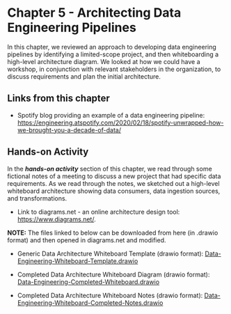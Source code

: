 # Chapter 5 - Architecting Data Engineering Pipelines

In this chapter, we reviewed an approach to developing data engineering pipelines by
identifying a limited-scope project, and then whiteboarding a high-level architecture
diagram. We looked at how we could have a workshop, in conjunction with relevant
stakeholders in the organization, to discuss requirements and plan the initial architecture.

## Links from this chapter

- Spotify blog providing an example of a data engineering pipeline: https://engineering.atspotify.com/2020/02/18/spotify-unwrapped-how-we-brought-you-a-decade-of-data/

## Hands-on Activity
In the ***hands-on activity*** section of this chapter, we read through some fictional notes of a meeting to discuss a new project that had specific data requirements. As we read through the notes, we sketched out a high-level whiteboard architecture showing data consumers, data ingestion sources, and transformations. 

- Link to diagrams.net - an online architecture design tool: https://www.diagrams.net/.  

**NOTE:** The files linked to below can be downloaded from here (in .drawio format) and then opened in diagrams.net and modified. 

- Generic Data Architecture Whiteboard Template (drawio format): [Data-Engineering-Whiteboard-Template.drawio](Data-Engineering-Whiteboard-Template.drawio)

- Completed Data Architecture Whiteboard Diagram (drawio format): [Data-Engineering-Completed-Whiteboard.drawio](Data-Engineering-Completed-Whiteboard.drawio)

- Completed Data Architecture Whiteboard Notes (drawio format): [Data-Engineering-Whiteboard-Completed-Notes.drawio](Data-Engineering-Whiteboard-Completed-Notes.drawio)

